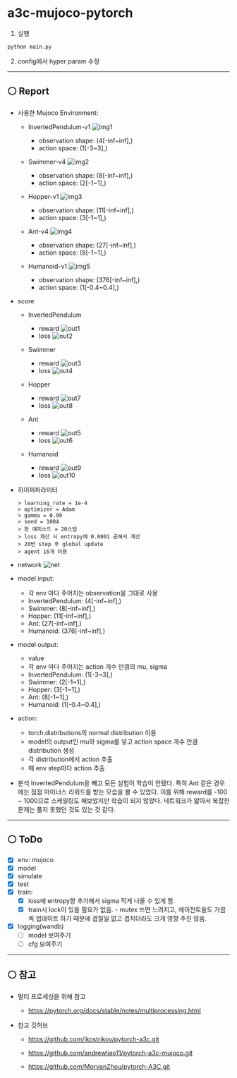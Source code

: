 # a3c-mujoco-pytorch

1. 실행
```python
python main.py
```

2. config에서 hyper param 수정


---
## ⚪️ Report
- 사용한 Mujoco Environment: 
  - InvertedPendulum-v1
    ![img1](./image/img1.png)
    - observation shape: (4[-inf~inf],)
    - action space: (1[-3~3],)

  - Swimmer-v4
    ![img2](./image/img2.png)
    - observation shape: (8[-inf~inf],)
    - action space: (2[-1~1],)

  - Hopper-v1
    ![img3](./image/img3.png)
    - observation shape: (11[-inf~inf],)
    - action space: (3[-1~1],)

  - Ant-v4
    ![img4](./image/img4.png)
    - observation shape: (27[-inf~inf],)
    - action space: (8[-1~1],)

  - Humanoid-v1
    ![img5](./image/img5.png)
    - observation shape: (376[-inf~inf],)
    - action space: (1[-0.4~0.4],)


- score
  - InvertedPendulum
    - reward
    ![out1](./image/out1.png)
    - loss
    ![out2](./image/out2.png)

  - Swimmer
    - reward
    ![out3](./image/out3.png)
    - loss
    ![out4](./image/out4.png)
  
  - Hopper
    - reward
    ![out7](./image/out7.png)
    - loss
    ![out8](./image/out8.png)

  - Ant
    - reward
    ![out5](./image/out5.png)
    - loss
    ![out6](./image/out6.png)
  
  - Humanoid
    - reward
    ![out9](./image/out9.png)
    - loss
    ![out10](./image/out10.png)

- 하이퍼파라미터
  ```
  > learning_rate = 1e-4
  > optimizer = Adam
  > gamma = 0.99
  > seed = 1004
  > 한 에피소드 = 20스텝
  > loss 계산 시 entropy에 0.0001 곱해서 계산
  > 20번 step 후 global update
  > agent 16개 이용
  
  ```
- network
  ![net](./image/net.png)

- model input: 
  - 각 env 마다 주어지는 observation을 그대로 사용
  - InvertedPendulum: (4[-inf~inf],)
  - Swimmer: (8[-inf~inf],)
  - Hopper: (11[-inf~inf],)
  - Ant: (27[-inf~inf],)
  - Humanoid: (376[-inf~inf],)

- model output: 
  - value 
  - 각 env 마다 주어지는 action 개수 만큼의 mu, sigma
  - InvertedPendulum: (1[-3~3],)
  - Swimmer: (2[-1~1],)
  - Hopper: (3[-1~1],)
  - Ant: (8[-1~1],)
  - Humanoid: (1[-0.4~0.4],)

- action:
  - torch.distributions의 normal distribution 이용
  - model의 output인 mu와 sigma를 넣고 action space 개수 만큼 distribution 생성
  - 각 distribution에서 action 추출
  - 매 env step마다 action 추출

- 분석
  InvertedPendulum을 빼고 모든 실험이 학습이 안됐다.
  특히 Ant 같은 경우에는 점점 마이너스 리워드를 받는 모습을 볼 수 있었다. 이를 위해 reward를 -100 ~ 1000으로 스케일링도 해보았지만 학습이 되지 않았다.
  네트워크가 얇아서 복잡한 문제는 풀지 못했던 것도 있는 것 같다.

---

## ⚪️ ToDo

- [x] env: mujoco
- [x] model
- [x] simulate
- [x] test
- [x] train: 
  - [x] loss에 entropy항 추가해서 sigma 작게 나올 수 있게 함.
  - [x] train시 lock이 있을 필요가 없음. - mutex 쓰면 느려지고, 에이전트들도 가끔씩 업데이트 하기 때문에 겹칠일 없고 겹치더라도 크게 영향 주진 않음.
- [x] logging(wandb)
  - [ ] model 보여주기
  - [ ] cfg 보여주기
---

## ⚪️ 참고

- 멀티 프로세싱을 위해 참고

  - https://pytorch.org/docs/stable/notes/multiprocessing.html

- 참고 깃허브 

  - https://github.com/ikostrikov/pytorch-a3c.git

  - https://github.com/andrewliao11/pytorch-a3c-mujoco.git

  - https://github.com/MorvanZhou/pytorch-A3C.git

